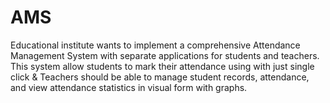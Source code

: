 # AMS
Educational institute wants to implement a comprehensive Attendance Management System with separate applications for students and teachers. This system allow students to mark their attendance using with just single click &amp; Teachers should be able to manage student records, attendance, and view attendance statistics in visual form with graphs.
